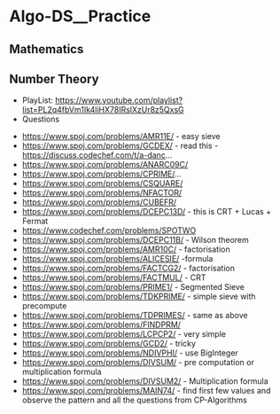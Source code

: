 # Algo-DS__Practice
## Mathematics

## Number Theory
* PlayList: https://www.youtube.com/playlist?list=PL2q4fbVm1Ik4liHX78IRslXzUr8z5QxsG
* Questions 
- https://www.spoj.com/problems/AMR11E/ - easy sieve 
- https://www.spoj.com/problems/GCDEX/  - read this - https://discuss.codechef.com/t/a-danc...
- https://www.spoj.com/problems/ANARC09C/
- https://www.spoj.com/problems/CPRIME/...
- https://www.spoj.com/problems/CSQUARE/
- https://www.spoj.com/problems/NFACTOR/
- https://www.spoj.com/problems/CUBEFR/
- https://www.spoj.com/problems/DCEPC13D/ - this is CRT + Lucas + Fermat
- https://www.codechef.com/problems/SPOTWO
- https://www.spoj.com/problems/DCEPC11B/ - Wilson theorem
- https://www.spoj.com/problems/AMR10C/ - factorisation
- https://www.spoj.com/problems/ALICESIE/ -formula
- https://www.spoj.com/problems/FACTCG2/ - factorisation
- https://www.spoj.com/problems/FACTMUL/ - CRT
- https://www.spoj.com/problems/PRIME1/ - Segmented Sieve
- https://www.spoj.com/problems/TDKPRIME/ - simple sieve with precompute
- https://www.spoj.com/problems/TDPRIMES/ - same as above
- https://www.spoj.com/problems/FINDPRM/
- https://www.spoj.com/problems/LCPCP2/ - very simple
- https://www.spoj.com/problems/GCD2/ - tricky
- https://www.spoj.com/problems/NDIVPHI/ - use BigInteger
- https://www.spoj.com/problems/DIVSUM/ - pre computation or multiplication formula
- https://www.spoj.com/problems/DIVSUM2/ - Multiplication formula
- https://www.spoj.com/problems/MAIN74/ - find first few values and observe the pattern
 and all the questions from CP-Algorithms
